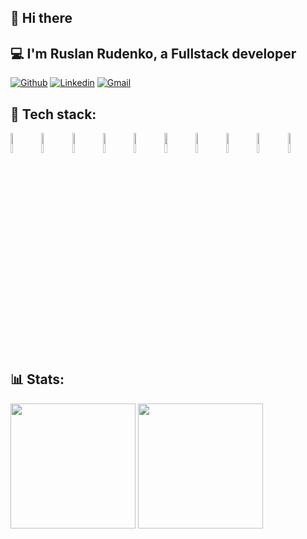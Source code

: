## :wave: Hi there

## :computer: I'm Ruslan Rudenko, a Fullstack developer

[![Github](https://img.shields.io/badge/-Github-000?style=flat&logo=Github&logoColor=white)](https://github.com/rudenkoRD)
[![Linkedin](https://img.shields.io/badge/-LinkedIn-blue?style=flat&logo=Linkedin&logoColor=white)](https://www.linkedin.com/in/ruslan-rudenko-11a442215/)
[![Gmail](https://img.shields.io/badge/-Gmail-c14438?style=flat&logo=Gmail&logoColor=white)](mailto:rudenkoruslan846@gmail.com)

## :wrench: Tech stack:
<p>
  <img width="9%" src="https://www.vectorlogo.zone/logos/golang/golang-icon.svg">
  <img width="9%" src="https://www.vectorlogo.zone/logos/postgresql/postgresql-icon.svg">
  
  <img width="9%" src="https://www.vectorlogo.zone/logos/neovimio/neovimio-icon.svg">
  <img width="9%" src="https://www.vectorlogo.zone/logos/vim/vim-icon.svg">
  
  <img width="9%" src="https://www.vectorlogo.zone/logos/docker/docker-icon.svg">
  <img width="9%" src="https://www.vectorlogo.zone/logos/google_cloud/google_cloud-icon.svg">
  <img width="9%" src="https://www.vectorlogo.zone/logos/graphql/graphql-icon.svg">
  
  <img width="9%" src="https://www.vectorlogo.zone/logos/flutterio/flutterio-icon.svg">
  <img width="9%" src="https://www.vectorlogo.zone/logos/dartlang/dartlang-icon.svg">
  <img width="9%" src="https://www.vectorlogo.zone/logos/firebase/firebase-icon.svg">
</p>

## :bar_chart: Stats:
<p>
  <img height=200 align="center" src="https://github-readme-stats.vercel.app/api?username=rudenkoRD&show_icons=true&theme=dark"/>
  <img height=200 align="center" src="https://github-readme-stats.vercel.app/api/top-langs/?username=rudenkoRD&layout=compact&theme=dark"/>
</p>
